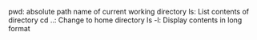 pwd: absolute path name of current working directory
ls: List contents of directory
cd ..: Change to home directory
ls -l: Display contents in long format
